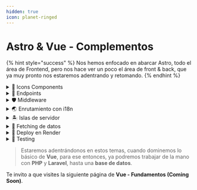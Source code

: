 ```yaml
---
hidden: true
icon: planet-ringed
---
```


# Astro & Vue - Complementos

{% hint style="success" %}
Nos hemos enfocado en abarcar Astro, todo el área de Frontend, pero nos hace ver un poco el área de front & back, que ya muy pronto nos estaremos adentrando y retomando.
{% endhint %}

<details>

<summary>🧩 Icons Components</summary>



</details>

<details>

<summary>🔌 Endpoints</summary>

Crear endpoints personalizados para servir cualquier tipo de dato y usarlo como rutas API para construir una API completa para tu proyecto.

</details>

<details>

<summary>🛡 Middleware</summary>

Interceptar las solicitudes y respuestas e inyectar comportamientos dinámicamente.

</details>

<details>

<summary>🌏 Enrutamiento con i18n</summary>

Adaptar tu proyecto para una audiencia internacional.

</details>

<details>

<summary>🏝 Islas de servidor</summary>

Renderizar “islas” dinámicas o personalizadas bajo demanda de forma individual, sin sacrificar el rendimiento del resto de la página.

</details>

<details>

<summary>📡 Fetching de datos</summary>

Obtener datos remotos para ayudarte a generar tus páginas.

</details>

<details>

<summary>🚀 Deploy en Render </summary>

**¿Listo para construir y desplegar tu proyecto Astro?**\
Puedes desplegar tu proyecto de Astro en [Render](https://render.com/), un servicio para crear sitios web con certificados TLS gratuitos, una CDN global, protección DDoS, redes privadas y despliegues automáticos desde Git.

</details>

<details>

<summary>🧪 Testing</summary>

Escribir y mantener funcionando código de Astro. Astro soporta muchas herramientas populares para testing unitario, testing de componentes y testing end-to-end incluyendo Jest, Mocha, Jasmine, [Cypress](https://cypress.io/) y [Playwright](https://playwright.dev/) e incluso para testear tus componentes de UI.

</details>

> Estaremos adentrándonos en estos temas, cuando dominemos lo básico de **Vue**, para ese entonces, ya podremos trabajar de la mano con **PHP** y **Laravel**, hasta una **base de datos**.

Te invito a que visites la siguiente página de **Vue - Fundamentos (Coming Soon)**.

